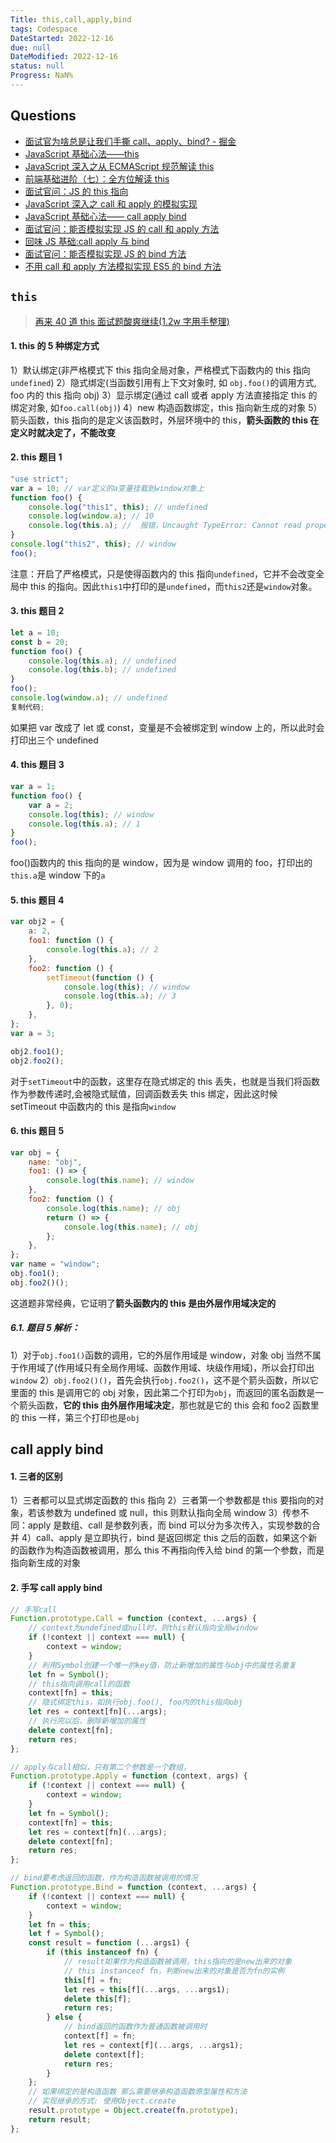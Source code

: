 ```yaml
---
Title: this,call,apply,bind
tags: Codespace
DateStarted: 2022-12-16
due: null
DateModified: 2022-12-16
status: null
Progress: NaN%
---
```


## Questions

- [面试官为啥总是让我们手撕 call、apply、bind? - 掘金](https://juejin.cn/post/7128233572380442660)
- [JavaScript 基础心法——this](https://link.juejin.cn?target=https%3A%2F%2Fgithub.com%2Faxuebin%2Farticles%2Fissues%2F6 "https://github.com/axuebin/articles/issues/6")
- [JavaScript 深入之从 ECMAScript 规范解读 this](https://link.juejin.cn?target=https%3A%2F%2Fgithub.com%2Fmqyqingfeng%2FBlog%2Fissues%2F7 "https://github.com/mqyqingfeng/Blog/issues/7")
- [前端基础进阶（七）：全方位解读 this](https://link.juejin.cn?target=https%3A%2F%2Fwww.jianshu.com%2Fp%2Fd647aa6d1ae6 "https://www.jianshu.com/p/d647aa6d1ae6")
- [面试官问：JS 的 this 指向](https://juejin.cn/post/6844903746984476686 "https://juejin.cn/post/6844903746984476686")
- [JavaScript 深入之 call 和 apply 的模拟实现](https://juejin.cn/post/6844903476477034510 "https://juejin.cn/post/6844903476477034510")
- [JavaScript 基础心法—— call apply bind](https://link.juejin.cn?target=https%3A%2F%2Fgithub.com%2Faxuebin%2Farticles%2Fissues%2F7 "https://github.com/axuebin/articles/issues/7")
- [面试官问：能否模拟实现 JS 的 call 和 apply 方法](https://juejin.cn/post/6844903728147857415 "https://juejin.cn/post/6844903728147857415")
- [回味 JS 基础:call apply 与 bind](https://juejin.cn/post/6844903444348665870 "https://juejin.cn/post/6844903444348665870")
- [面试官问：能否模拟实现 JS 的 bind 方法](https://juejin.cn/post/6844903718089916429 "https://juejin.cn/post/6844903718089916429")
- [不用 call 和 apply 方法模拟实现 ES5 的 bind 方法](https://link.juejin.cn?target=https%3A%2F%2Fgithub.com%2Fjawil%2Fblog%2Fissues%2F16 "https://github.com/jawil/blog/issues/16")

## `this`

> [再来 40 道 this 面试题酸爽继续(1.2w 字用手整理)](https://juejin.cn/post/6844904083707396109 "https://juejin.cn/post/6844904083707396109")

#### 1. this 的 5 种绑定方式

1）默认绑定(非严格模式下 this 指向全局对象，严格模式下函数内的 this 指向`undefined`)
2）隐式绑定(当函数引用有上下文对象时, 如 `obj.foo()`的调用方式, foo 内的 this 指向 obj)
3）显示绑定(通过 call 或者 apply 方法直接指定 this 的绑定对象, 如`foo.call(obj)`)
4）new 构造函数绑定，this 指向新生成的对象
5）箭头函数，this 指向的是定义该函数时，外层环境中的 this，**箭头函数的 this 在定义时就决定了，不能改变**

#### 2. this 题目 1

```javascript
"use strict";
var a = 10; // var定义的a变量挂载到window对象上
function foo() {
	console.log("this1", this); // undefined
	console.log(window.a); // 10
	console.log(this.a); //  报错，Uncaught TypeError: Cannot read properties of undefined (reading 'a')
}
console.log("this2", this); // window
foo();
```

注意：开启了严格模式，只是使得函数内的 this 指向`undefined`，它并不会改变全局中 this 的指向。因此`this1`中打印的是`undefined`，而`this2`还是`window`对象。

#### 3. this 题目 2

```javascript
let a = 10;
const b = 20;
function foo() {
	console.log(this.a); // undefined
	console.log(this.b); // undefined
}
foo();
console.log(window.a); // undefined
复制代码;
```

如果把 var 改成了 let 或 const，变量是不会被绑定到 window 上的，所以此时会打印出三个 undefined

#### 4. this 题目 3

```javascript
var a = 1;
function foo() {
	var a = 2;
	console.log(this); // window
	console.log(this.a); // 1
}
foo();
```

foo()函数内的 this 指向的是 window，因为是 window 调用的 foo，打印出的`this.a`是 window 下的`a`

#### 5. this 题目 4

```javascript
var obj2 = {
	a: 2,
	foo1: function () {
		console.log(this.a); // 2
	},
	foo2: function () {
		setTimeout(function () {
			console.log(this); // window
			console.log(this.a); // 3
		}, 0);
	},
};
var a = 3;

obj2.foo1();
obj2.foo2();
```

对于`setTimeout`中的函数，这里存在隐式绑定的 this 丢失，也就是当我们将函数作为参数传递时,会被隐式赋值，回调函数丢失 this 绑定，因此这时候 setTimeout 中函数内的 this 是指向`window`

#### 6. this 题目 5

```javascript
var obj = {
	name: "obj",
	foo1: () => {
		console.log(this.name); // window
	},
	foo2: function () {
		console.log(this.name); // obj
		return () => {
			console.log(this.name); // obj
		};
	},
};
var name = "window";
obj.foo1();
obj.foo2()();
```

这道题非常经典，它证明了**箭头函数内的 this 是由外层作用域决定的**

##### 6.1. 题目 5 解析：

1）对于`obj.foo1()`函数的调用，它的外层作用域是 window，对象 obj 当然不属于作用域了(作用域只有全局作用域、函数作用域、块级作用域)，所以会打印出`window`
2）`obj.foo2()()`，首先会执行`obj.foo2()`，这不是个箭头函数，所以它里面的 this 是调用它的 obj 对象，因此第二个打印为`obj`，而返回的匿名函数是一个箭头函数，**它的 this 由外层作用域决定**，那也就是它的 this 会和 foo2 函数里的 this 一样，第三个打印也是`obj`

## call apply bind

#### 1. 三者的区别

1）三者都可以显式绑定函数的 this 指向
2）三者第一个参数都是 this 要指向的对象，若该参数为 undefined 或 null，this 则默认指向全局 window
3）传参不同：apply 是数组、call 是参数列表，而 bind 可以分为多次传入，实现参数的合并
4）call、apply 是立即执行，bind 是返回绑定 this 之后的函数，如果这个新的函数作为构造函数被调用，那么 this 不再指向传入给 bind 的第一个参数，而是指向新生成的对象

#### 2. 手写 call apply bind

```js
// 手写call
Function.prototype.Call = function (context, ...args) {
	// context为undefined或null时，则this默认指向全局window
	if (!context || context === null) {
		context = window;
	}
	// 利用Symbol创建一个唯一的key值，防止新增加的属性与obj中的属性名重复
	let fn = Symbol();
	// this指向调用call的函数
	context[fn] = this;
	// 隐式绑定this，如执行obj.foo(), foo内的this指向obj
	let res = context[fn](...args);
	// 执行完以后，删除新增加的属性
	delete context[fn];
	return res;
};

// apply与call相似，只有第二个参数是一个数组，
Function.prototype.Apply = function (context, args) {
	if (!context || context === null) {
		context = window;
	}
	let fn = Symbol();
	context[fn] = this;
	let res = context[fn](...args);
	delete context[fn];
	return res;
};

// bind要考虑返回的函数，作为构造函数被调用的情况
Function.prototype.Bind = function (context, ...args) {
	if (!context || context === null) {
		context = window;
	}
	let fn = this;
	let f = Symbol();
	const result = function (...args1) {
		if (this instanceof fn) {
			// result如果作为构造函数被调用，this指向的是new出来的对象
			// this instanceof fn，判断new出来的对象是否为fn的实例
			this[f] = fn;
			let res = this[f](...args, ...args1);
			delete this[f];
			return res;
		} else {
			// bind返回的函数作为普通函数被调用时
			context[f] = fn;
			let res = context[f](...args, ...args1);
			delete context[f];
			return res;
		}
	};
	// 如果绑定的是构造函数 那么需要继承构造函数原型属性和方法
	// 实现继承的方式: 使用Object.create
	result.prototype = Object.create(fn.prototype);
	return result;
};
```
